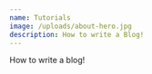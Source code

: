 ```yaml
---
name: Tutorials
image: /uploads/about-hero.jpg
description: How to write a Blog!
---
```

How to write a blog!
